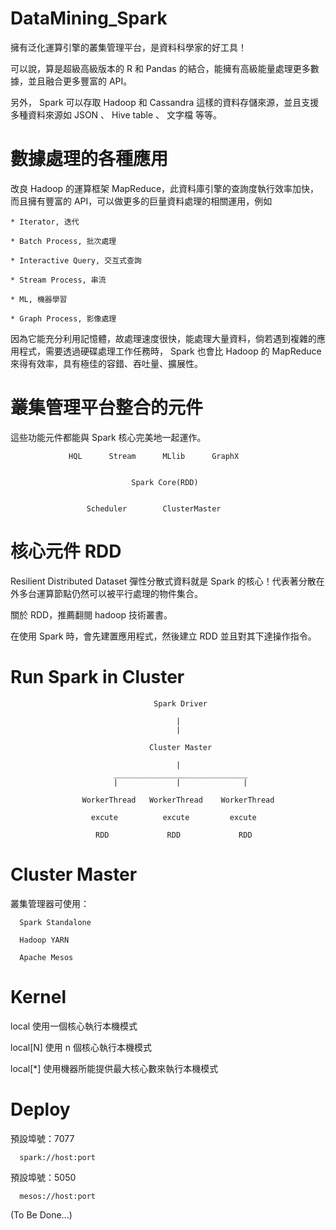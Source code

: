 # DataMining_Spark
擁有泛化運算引擎的叢集管理平台，是資料科學家的好工具！

可以說，算是超級高級版本的 R 和 Pandas 的結合，能擁有高級能量處理更多數據，並且融合更多豐富的 API。

另外， Spark 可以存取 Hadoop 和 Cassandra 這樣的資料存儲來源，並且支援多種資料來源如 JSON 、 Hive table 、 文字檔 等等。

# 數據處理的各種應用

改良 Hadoop 的運算框架 MapReduce，此資料庫引擎的查詢度執行效率加快，而且擁有豐富的 API，可以做更多的巨量資料處理的相關運用，例如 

    * Iterator, 迭代

    * Batch Process, 批次處理

    * Interactive Query, 交互式查詢

    * Stream Process, 串流

    * ML, 機器學習

    * Graph Process, 影像處理

因為它能充分利用記憶體，故處理速度很快，能處理大量資料，倘若遇到複雜的應用程式，需要透過硬碟處理工作任務時， Spark 也會比 Hadoop 的 MapReduce 來得有效率，具有極佳的容錯、吞吐量、擴展性。

# 叢集管理平台整合的元件


這些功能元件都能與 Spark 核心完美地一起運作。


                 HQL      Stream      MLlib      GraphX


                               Spark Core(RDD)


                     Scheduler        ClusterMaster

# 核心元件 RDD

Resilient Distributed Dataset 彈性分散式資料就是 Spark 的核心！代表著分散在外多台運算節點仍然可以被平行處理的物件集合。

關於 RDD，推薦翻閱 hadoop 技術叢書。

在使用 Spark 時，會先建置應用程式，然後建立 RDD 並且對其下達操作指令。

# Run Spark in Cluster 

                                    Spark Driver
                                 
                                         |
                                         |

                                   Cluster Master
                                      
                                         |
                           ______________________________
                           |             |              |

                    WorkerThread   WorkerThread    WorkerThread
                   
                      excute          excute         excute
                      
                       RDD             RDD             RDD

# Cluster Master

叢集管理器可使用：

      Spark Standalone

      Hadoop YARN

      Apache Mesos
      
# Kernel

local 使用一個核心執行本機模式

local[N] 使用 n 個核心執行本機模式

local[*] 使用機器所能提供最大核心數來執行本機模式
      
# Deploy

預設埠號：7077

      spark://host:port 

預設埠號：5050

      mesos://host:port 

(To Be Done...)
